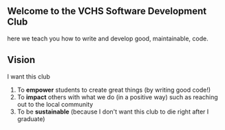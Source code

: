 ## Welcome to the VCHS Software Development Club

here we teach you how to write and develop good, maintainable, code.

## Vision

I want this club

1. To **empower** students to create great things (by writing good code!)
2. To **impact** others with what we do (in a positive way) such as reaching out to the local community
3. To be **sustainable** (because I don't want this club to die right after I graduate)

<!--

**Here are some ideas to get you started:**

🙋‍♀️ A short introduction - what is your organization all about?
🌈 Contribution guidelines - how can the community get involved?
👩‍💻 Useful resources - where can the community find your docs? Is there anything else the community should know?
🍿 Fun facts - what does your team eat for breakfast?
🧙 Remember, you can do mighty things with the power of [Markdown](https://docs.github.com/github/writing-on-github/getting-started-with-writing-and-formatting-on-github/basic-writing-and-formatting-syntax)
-->
